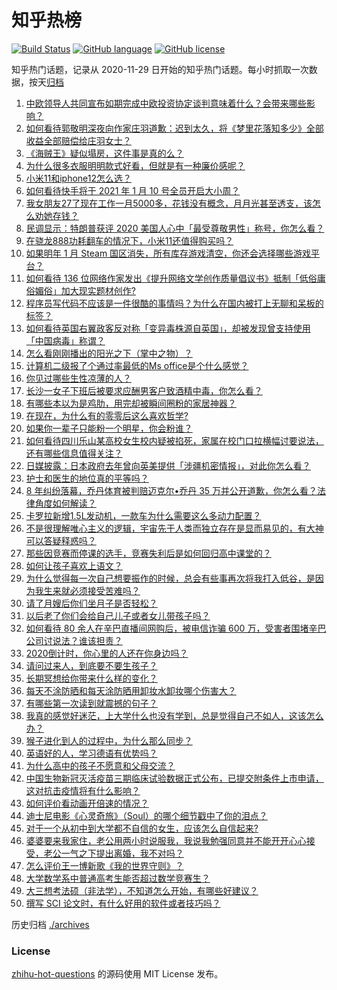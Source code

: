 # 知乎热榜
[![Build Status](https://github.com/ToWeLong/zhihu-hot-questions/workflows/CI/badge.svg)](https://github.com/ToWeLong/zhihu-hot-questions/actions)
[![GitHub language](https://img.shields.io/badge/language-golang-orange.svg)](https://golang.org/)
[![GitHub license](https://img.shields.io/github/license/ToWeLong/zhihu-hot-questions)](https://github.com/ToWeLong/zhihu-hot-questions/blob/main/LICENSE)

知乎热门话题，记录从 2020-11-29 日开始的知乎热门话题。每小时抓取一次数据，按天[归档](./archives)

<!-- BEGIN -->

1. [中欧领导人共同宣布如期完成中欧投资协定谈判意味着什么？会带来哪些影响？](https://www.zhihu.com/question/437212619)
1. [如何看待郭敬明深夜向作家庄羽道歉：迟到太久，将《梦里花落知多少》全部收益全部赔偿给庄羽女士？](https://www.zhihu.com/question/437236368)
1. [《海贼王》疑似塌房，这件事是真的么？](https://www.zhihu.com/question/437138134)
1. [为什么很多衣服明明款式好看，但就是有一种廉价感呢？](https://www.zhihu.com/question/412158553)
1. [小米11和iphone12怎么选？](https://www.zhihu.com/question/434673403)
1. [如何看待快手将于 2021 年 1 月 10 号全员开启大小周？](https://www.zhihu.com/question/437040907)
1. [我女朋友27了现在工作一月5000多，花钱没有概念，月月光甚至透支，该怎么劝她存钱？](https://www.zhihu.com/question/428842571)
1. [民调显示：特朗普获评 2020 美国人心中「最受尊敬男性」称号，你怎么看？](https://www.zhihu.com/question/437157779)
1. [在骁龙888功耗翻车的情况下，小米11还值得购买吗？](https://www.zhihu.com/question/437117447)
1. [如果明年 1 月 Steam 国区消失，所有库存游戏清空，你还会选择哪些游戏平台？](https://www.zhihu.com/question/435825848)
1. [如何看待 136 位网络作家发出《提升网络文学创作质量倡议书》抵制「低俗庸俗媚俗」加大现实题材创作?](https://www.zhihu.com/question/437070397)
1. [程序员写代码不应该是一件很酷的事情吗？为什么在国内被打上无聊和呆板的标签？](https://www.zhihu.com/question/435415765)
1. [如何看待英国右翼政客反对称「变异毒株源自英国」，却被发现曾支持使用「中国病毒」称谓？](https://www.zhihu.com/question/437151900)
1. [怎么看刚刚播出的阳光之下（掌中之物）？](https://www.zhihu.com/question/436541338)
1. [计算机二级报了个通过率最低的Ms office是个什么感觉？](https://www.zhihu.com/question/306891507)
1. [你见过哪些生性凉薄的人？](https://www.zhihu.com/question/429319229)
1. [长沙一女子下班后被要求应酬男客户致酒精中毒，你怎么看？](https://www.zhihu.com/question/437155855)
1. [有哪些本以为是鸡肋，用完却被瞬间圈粉的家居神器？](https://www.zhihu.com/question/359026960)
1. [在现在，为什么有的零零后这么喜欢哲学?](https://www.zhihu.com/question/436744133)
1. [如果你一辈子只能粉一个明星，你会粉谁？](https://www.zhihu.com/question/429647859)
1. [如何看待四川乐山某高校女生校内疑被掐死，家属在校门口拉横幅讨要说法，还有哪些信息值得关注？](https://www.zhihu.com/question/437153825)
1. [日媒披露：日本政府去年曾向英美提供「涉疆机密情报」，对此你怎么看？](https://www.zhihu.com/question/437142107)
1. [护士和医生的地位真的平等吗？](https://www.zhihu.com/question/56521327)
1. [8 年纠纷落幕，乔丹体育被判赔迈克尔•乔丹 35 万并公开道歉，你怎么看？法律角度如何解读？](https://www.zhihu.com/question/437154459)
1. [卡罗拉新增1.5L发动机，一款车为什么需要这么多动力配置？](https://www.zhihu.com/question/436883298)
1. [不是很理解唯心主义的逻辑，宇宙先于人类而独立存在是显而易见的，有大神可以答疑释惑吗？](https://www.zhihu.com/question/424280145)
1. [那些因竞赛而停课的选手，竞赛失利后是如何回归高中课堂的？](https://www.zhihu.com/question/285314606)
1. [如何让孩子喜欢上语文？](https://www.zhihu.com/question/436376892)
1. [为什么觉得每一次自己想要振作的时候，总会有些事再次将我打入低谷，是因为我生来就必须接受苦难吗？](https://www.zhihu.com/question/434415348)
1. [请了月嫂后你们坐月子是否轻松？](https://www.zhihu.com/question/399527782)
1. [以后老了你们会给自己儿子或者女儿带孩子吗？](https://www.zhihu.com/question/436034660)
1. [如何看待 80 余人在辛巴直播间网购后，被电信诈骗 600 万，受害者围堵辛巴公司讨说法？谁该担责？](https://www.zhihu.com/question/437132626)
1. [2020倒计时，你心里的人还在你身边吗？](https://www.zhihu.com/question/435156359)
1. [请问过来人，到底要不要生孩子？](https://www.zhihu.com/question/429719577)
1. [长期冥想给你带来什么样的变化？](https://www.zhihu.com/question/321626134)
1. [每天不涂防晒和每天涂防晒用卸妆水卸妆哪个伤害大？](https://www.zhihu.com/question/281693479)
1. [有哪些第一次读到就震撼的句子？](https://www.zhihu.com/question/386830217)
1. [我真的感觉好迷茫，上大学什么也没有学到，总是觉得自己不如人，这该怎么办？](https://www.zhihu.com/question/437091973)
1. [猴子进化到人的过程中，为什么那么同步？](https://www.zhihu.com/question/436345804)
1. [英语好的人，学习德语有优势吗？](https://www.zhihu.com/question/436092718)
1. [为什么高中的孩子不愿意和父母交流？](https://www.zhihu.com/question/62056135)
1. [中国生物新冠灭活疫苗三期临床试验数据正式公布，已提交附条件上市申请，这对抗击疫情将有什么影响？](https://www.zhihu.com/question/437139406)
1. [如何评价看动画开倍速的情况？](https://www.zhihu.com/question/437176486)
1. [迪士尼电影《心灵奇旅》（Soul）的哪个细节戳中了你的泪点？](https://www.zhihu.com/question/435414016)
1. [对于一个从初中到大学都不自信的女生，应该怎么自信起来?](https://www.zhihu.com/question/307973885)
1. [婆婆要来我家住，老公用两小时说服我，我说我勉强同意并不能开开心心接受，老公一气之下提出离婚，我不对吗？](https://www.zhihu.com/question/436719701)
1. [怎么评价王一博新歌《我的世界守则》？](https://www.zhihu.com/question/437149818)
1. [大学数学系中普通高考生能否超过数学竞赛生？](https://www.zhihu.com/question/361367013)
1. [大三想考法硕（非法学），不知道怎么开始，有哪些好建议？](https://www.zhihu.com/question/436872376)
1. [撰写 SCI 论文时，有什么好用的软件或者技巧吗？](https://www.zhihu.com/question/349350653)

<!-- END -->

历史归档 [./archives](./archives)


### License
[zhihu-hot-questions](https://github.com/towelong/zhihu-hot-questions) 的源码使用 MIT License 发布。